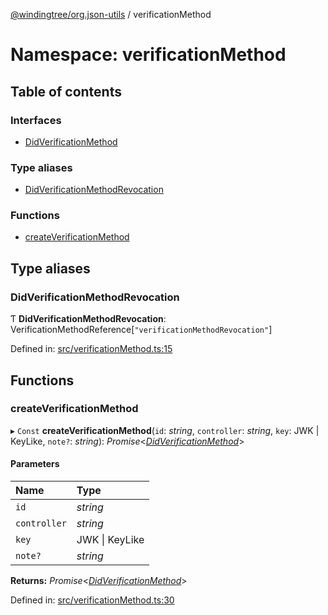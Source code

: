 [@windingtree/org.json-utils](../README.md) / verificationMethod

# Namespace: verificationMethod

## Table of contents

### Interfaces

- [DidVerificationMethod](../interfaces/verificationmethod.didverificationmethod.md)

### Type aliases

- [DidVerificationMethodRevocation](verificationmethod.md#didverificationmethodrevocation)

### Functions

- [createVerificationMethod](verificationmethod.md#createverificationmethod)

## Type aliases

### DidVerificationMethodRevocation

Ƭ **DidVerificationMethodRevocation**: VerificationMethodReference[``"verificationMethodRevocation"``]

Defined in: [src/verificationMethod.ts:15](https://github.com/windingtree/org.id-sdk/blob/4778438/packages/org.json/src/verificationMethod.ts#L15)

## Functions

### createVerificationMethod

▸ `Const` **createVerificationMethod**(`id`: *string*, `controller`: *string*, `key`: JWK \| KeyLike, `note?`: *string*): *Promise*<[*DidVerificationMethod*](../interfaces/verificationmethod.didverificationmethod.md)\>

#### Parameters

| Name | Type |
| :------ | :------ |
| `id` | *string* |
| `controller` | *string* |
| `key` | JWK \| KeyLike |
| `note?` | *string* |

**Returns:** *Promise*<[*DidVerificationMethod*](../interfaces/verificationmethod.didverificationmethod.md)\>

Defined in: [src/verificationMethod.ts:30](https://github.com/windingtree/org.id-sdk/blob/4778438/packages/org.json/src/verificationMethod.ts#L30)
